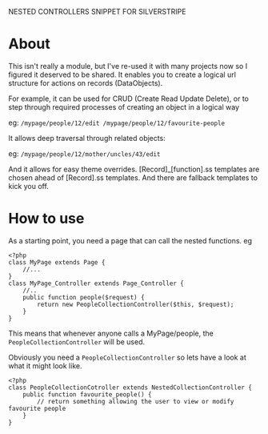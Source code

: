 NESTED CONTROLLERS SNIPPET FOR SILVERSTRIPE

About
=====

This isn't really a module, but I've re-used it with many projects now so I figured it deserved to be shared.
It enables you to create a logical url structure for actions on records (DataObjects).

For example, it can be used for CRUD (Create Read Update Delete), or to step through required processes of creating an object in a logical way

eg: 
`/mypage/people/12/edit
/mypage/people/12/favourite-people`

It allows deep traversal through related objects:

eg: `/mypage/people/12/mother/uncles/43/edit`

And it allows for easy theme overrides. [Record]_[function].ss templates are chosen ahead of [Record].ss templates. And there are fallback templates to kick you off.

How to use
==========

As a starting point, you need a page that can call the nested functions. eg

	<?php
	class MyPage extends Page {
		//...
	}
	class MyPage_Controller extends Page_Controller {
		//..
		public function people($request) {
			return new PeopleCollectionController($this, $request);
		}
	}

This means that whenever anyone calls a MyPage/people, the `PeopleCollectionController` will be used.

Obviously you need a `PeopleCollectionController` so lets have a look at what it might look like.

	<?php
	class PeopleCollectionCotroller extends NestedCollectionController {
		public function favourite_people() {
			// return something allowing the user to view or modify favourite people
		}
	}


